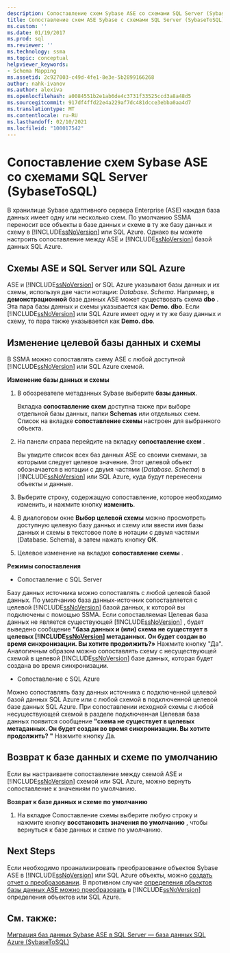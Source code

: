 ```yaml
---
description: Сопоставление схем Sybase ASE со схемами SQL Server (SybaseToSQL)
title: Сопоставление схем ASE Sybase с схемами SQL Server (SybaseToSQL) | Документация Майкрософт
ms.custom: ''
ms.date: 01/19/2017
ms.prod: sql
ms.reviewer: ''
ms.technology: ssma
ms.topic: conceptual
helpviewer_keywords:
- Schema Mapping
ms.assetid: 2c927003-c49d-4fe1-8e3e-5b2899166268
author: nahk-ivanov
ms.author: alexiva
ms.openlocfilehash: a0084551b2e1ab6de4c3731f33525ccd3a8a48d5
ms.sourcegitcommit: 917df4ffd22e4a229af7dc481dcce3ebba0aa4d7
ms.translationtype: MT
ms.contentlocale: ru-RU
ms.lasthandoff: 02/10/2021
ms.locfileid: "100017542"
---
```

# <a name="mapping-sybase-ase-schemas-to-sql-server-schemas-sybasetosql"></a>Сопоставление схем Sybase ASE со схемами SQL Server (SybaseToSQL)
В хранилище Sybase адаптивного сервера Enterprise (ASE) каждая база данных имеет одну или несколько схем. По умолчанию SSMA переносит все объекты в базе данных и схеме в ту же базу данных и схему в [!INCLUDE[ssNoVersion](../../includes/ssnoversion-md.md)] или SQL Azure. Однако вы можете настроить сопоставление между ASE и [!INCLUDE[ssNoVersion](../../includes/ssnoversion-md.md)] базой данных SQL Azure.  
  
## <a name="ase-and-sql-server-or-sql-azure-schemas"></a>Схемы ASE и SQL Server или SQL Azure  
ASE и [!INCLUDE[ssNoVersion](../../includes/ssnoversion-md.md)] or SQL Azure указывают базы данных и их схемы, используя две части нотации: *Database. Schema*. Например, в **демонстрационной** базе данных ASE может существовать схема **dbo** . Эта пара базы данных и схемы указывается как **Demo. dbo**. Если [!INCLUDE[ssNoVersion](../../includes/ssnoversion-md.md)] или SQL Azure имеет одну и ту же базу данных и схему, то пара также указывается как **Demo. dbo**.  
  
## <a name="modifying-the-target-database-and-schema"></a>Изменение целевой базы данных и схемы  
В SSMA можно сопоставлять схему ASE с любой доступной [!INCLUDE[ssNoVersion](../../includes/ssnoversion-md.md)] или SQL Azure схемой.  
  
**Изменение базы данных и схемы**  
  
1.  В обозревателе метаданных Sybase выберите **базы данных**.  
  
    Вкладка **сопоставление схем** доступна также при выборе отдельной базы данных, папки **Schemas** или отдельных схем. Список на вкладке **сопоставление схемы** настроен для выбранного объекта.  
  
2.  На панели справа перейдите на вкладку **сопоставление схем** .  
  
    Вы увидите список всех баз данных ASE со своими схемами, за которыми следует целевое значение. Этот целевой объект обозначается в нотации с двумя частями (*Database. Schema*) в [!INCLUDE[ssNoVersion](../../includes/ssnoversion-md.md)] или SQL Azure, куда будут перенесены объекты и данные.  
  
3.  Выберите строку, содержащую сопоставление, которое необходимо изменить, и нажмите кнопку **изменить**.  
  
4.  В диалоговом окне **Выбор целевой схемы** можно просмотреть доступную целевую базу данных и схему или ввести имя базы данных и схемы в текстовое поле в нотации с двумя частями (Database. Schema), а затем нажать кнопку **ОК**.  
  
5.  Целевое изменение на вкладке **сопоставление схемы** .  
  
**Режимы сопоставления**  
  
-   Сопоставление с SQL Server  
  
Базу данных источника можно сопоставлять с любой целевой базой данных. По умолчанию база данных-источник сопоставляется с целевой [!INCLUDE[ssNoVersion](../../includes/ssnoversion-md.md)] базой данных, к которой вы подключены с помощью SSMA. Если сопоставляемая Целевая база данных не является существующей [!INCLUDE[ssNoVersion](../../includes/ssnoversion-md.md)] , будет выведено сообщение **"база данных и (или) схема не существует в целевых [!INCLUDE[ssNoVersion](../../includes/ssnoversion-md.md)] метаданных. Он будет создан во время синхронизации. Вы хотите продолжить?»** Нажмите кнопку "Да". Аналогичным образом можно сопоставлять схему с несуществующей схемой в целевой [!INCLUDE[ssNoVersion](../../includes/ssnoversion-md.md)] базе данных, которая будет создана во время синхронизации.  
  
-   Сопоставление с SQL Azure  
  
Можно сопоставлять базу данных источника с подключенной целевой базой данных SQL Azure или с любой схемой в подключенной целевой базе данных SQL Azure. При сопоставлении исходной схемы с любой несуществующей схемой в разделе подключенная Целевая база данных появится сообщение **"схема не существует в целевых метаданных. Он будет создан во время синхронизации. Вы хотите продолжить? "** Нажмите кнопку Да.  
  
## <a name="reverting-to-the-default-database-and-schema"></a>Возврат к базе данных и схеме по умолчанию  
Если вы настраиваете сопоставление между схемой ASE и [!INCLUDE[ssNoVersion](../../includes/ssnoversion-md.md)] схемой или SQL Azure, можно вернуть сопоставление к значениям по умолчанию.  
  
**Возврат к базе данных и схеме по умолчанию**  
  
1.  На вкладке Сопоставление схемы выберите любую строку и нажмите кнопку **восстановить значения по умолчанию** , чтобы вернуться к базе данных и схеме по умолчанию.  
  
## <a name="next-steps"></a>Next Steps  
Если необходимо проанализировать преобразование объектов Sybase ASE в [!INCLUDE[ssNoVersion](../../includes/ssnoversion-md.md)] или SQL Azure объекты, можно [создать отчет о преобразовании](assessing-sybase-ase-database-objects-for-conversion-sybasetosql.md). В противном случае [определения объектов базы данных ASE можно преобразовать](converting-sybase-ase-database-objects-sybasetosql.md) в [!INCLUDE[ssNoVersion](../../includes/ssnoversion-md.md)] определения объектов или SQL Azure.  
  
## <a name="see-also"></a>См. также:  
[Миграция баз данных Sybase ASE в SQL Server — база данных SQL Azure &#40;SybaseToSQL&#41;](../../ssma/sybase/migrating-sybase-ase-databases-to-sql-server-azure-sql-db-sybasetosql.md)  
  
